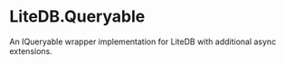 # LiteDB.Queryable
An IQueryable wrapper implementation for LiteDB with additional async extensions.
